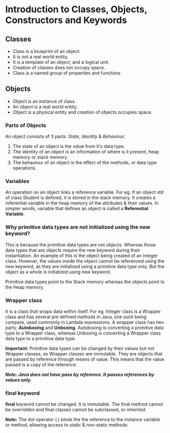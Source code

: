 # Introduction to Classes, Objects, Constructors and Keywords

## Classes

- Class is a blueprint of an object.
- It is not a real world entity.
- It is a template of an object, and a logical unit.
- Creation of classes does not occupy space.
- Class is a named group of properties and functions

## Objects

- Object is an instance of class.
- An object is a real world entity.
- Object is a physical entity and creation of objects occupies space.

### Parts of Objects

An object consists of 3 parts: _State_, _Identity_ & _Behaviour_.

1. The state of an object is the value from it's data type.
2. The identity of an object is an information of where is it present, heap memory or stack memory.
3. The behaviour of an object is the effect of the methods, or data type operations.

### Variables

An operation on an object links a reference variable. For eg. If an object std of class Student is defined, it is stored in the stack memory. It creates a referential variable in the heap memory of the attributes & their values. In simpler words, variable that defines an object is called a **Referential Variable**.

### Why primitive data types are not initialized using the new keyword?

This is because the primitive data types are not objects. Whereas those data types that are objects require the new keyword during their instantiation. An example of this is the object being created of an Integer class. However, the values inside the object cannot be referenced using the new keyword, as they are initialized using a primitive data type only. But the object as a whole is initialized using new keyword. 

Primitive data types point to the Stack memory whereas the objects point to the Heap memory.

### Wrapper class

It is a class that wraps data within itself. For eg. Integer class is a Wrapper class and has several pre defined methods in Java, one such being compare, used commonly in Lambda expressions. A wrapper class has two parts: **Autoboxing** and **Unboxing**. Autoboxing is converting a primitive data type to a Wrapper class, whereas Unboxing is converting a Wrapper class data type to a primitive data type.

**Important:** Primitive data types can be changed by their values but not Wrapper classes, as Wrapper classes are immutable. They are objects that are passed by reference through means of value. This means that the value passed is a copy of the reference. 

**_Note: Java does not have pass by reference. It passes references by values only._**

### final keyword

**final** keyword cannot be changed. It is immutable. The final method cannot be overridden and final classes cannot be subclassed, or inherited.

**Note:** The dot operator (.) binds the the reference to the instance variable or method, allowing access to static & non-static methods. 
